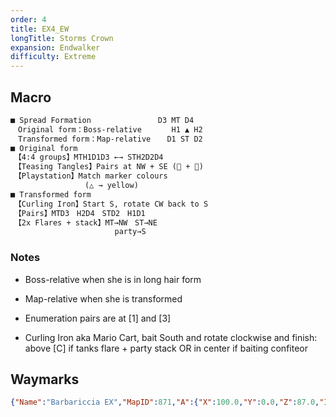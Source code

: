 ```yaml
---
order: 4
title: EX4_EW
longTitle: Storms Crown
expansion: Endwalker
difficulty: Extreme
---
```

## Macro
```markdown
■ Spread Formation　　　　　　　　　D3 MT D4　　
　Original form：Boss-relative　　　　H1 ▲ H2 　　
　Transformed form：Map-relative　  D1 ST D2
■ Original form
　【4:4 groups】MTH1D1D3 ←→ STH2D2D4
　【Teasing Tangles】Pairs at NW + SE ( + )
　【Playstation】Match marker colours
　　　　　　　　　　(△ → yellow)
■ Transformed form
　【Curling Iron】Start S, rotate CW back to S
　【Pairs】MTD3　H2D4　STD2　H1D1
　【2x Flares + stack】MT→NW　ST→NE
　　　　　　　　　　　　　　party→S
```

### Notes
- Boss-relative when she is in long hair form
- Map-relative when she is transformed

- Enumeration pairs are at [1] and [3]

- Curling Iron aka Mario Cart, bait South  and rotate clockwise and finish:
    above [C] if tanks flare + party stack
    OR 
    in center if baiting confiteor

## Waymarks

```json
{"Name":"Barbariccia EX","MapID":871,"A":{"X":100.0,"Y":0.0,"Z":87.0,"ID":0,"Active":true},"B":{"X":113.0,"Y":0.0,"Z":100.0,"ID":1,"Active":true},"C":{"X":100.0,"Y":0.0,"Z":113.0,"ID":2,"Active":true},"D":{"X":87.0,"Y":0.0,"Z":100.0,"ID":3,"Active":true},"One":{"X":94.0,"Y":0.0,"Z":94.0,"ID":4,"Active":true},"Two":{"X":106.0,"Y":0.0,"Z":94.0,"ID":5,"Active":true},"Three":{"X":106.0,"Y":0.0,"Z":106.0,"ID":6,"Active":true},"Four":{"X":94.0,"Y":0.0,"Z":106.0,"ID":7,"Active":true}}
```
